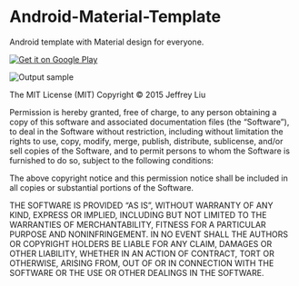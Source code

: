 # Android-Material-Template
Android template with Material design for everyone.

<a href="https://play.google.com/store/apps/details?id=com.jeffliu.androidmaterialtemplate">
  <img alt="Get it on Google Play"
       src="https://developer.android.com/images/brand/en_generic_rgb_wo_45.png" />
</a>

![Output sample](https://github.com/jeffreyliu8/Android-Material-Template/blob/master/preview.gif)


The MIT License (MIT)
Copyright © 2015 Jeffrey Liu

Permission is hereby granted, free of charge, to any person obtaining a copy of this software and associated documentation files (the “Software”), to deal in the Software without restriction, including without limitation the rights to use, copy, modify, merge, publish, distribute, sublicense, and/or sell copies of the Software, and to permit persons to whom the Software is furnished to do so, subject to the following conditions:

The above copyright notice and this permission notice shall be included in all copies or substantial portions of the Software.

THE SOFTWARE IS PROVIDED “AS IS”, WITHOUT WARRANTY OF ANY KIND, EXPRESS OR IMPLIED, INCLUDING BUT NOT LIMITED TO THE WARRANTIES OF MERCHANTABILITY, FITNESS FOR A PARTICULAR PURPOSE AND NONINFRINGEMENT. IN NO EVENT SHALL THE AUTHORS OR COPYRIGHT HOLDERS BE LIABLE FOR ANY CLAIM, DAMAGES OR OTHER LIABILITY, WHETHER IN AN ACTION OF CONTRACT, TORT OR OTHERWISE, ARISING FROM, OUT OF OR IN CONNECTION WITH THE SOFTWARE OR THE USE OR OTHER DEALINGS IN THE SOFTWARE.
